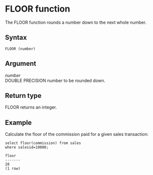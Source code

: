 # FLOOR function<a name="r_FLOOR"></a>

The FLOOR function rounds a number down to the next whole number\. 

## Syntax<a name="r_FLOOR-synopsis"></a>

```
FLOOR (number)
```

## Argument<a name="r_FLOOR-argument"></a>

 *number*   
DOUBLE PRECISION number to be rounded down\. 

## Return type<a name="r_FLOOR-return-type"></a>

FLOOR returns an integer\. 

## Example<a name="r_FLOOR-example"></a>

Calculate the floor of the commission paid for a given sales transaction: 

```
select floor(commission) from sales
where salesid=10000;

floor
-------
28
(1 row)
```